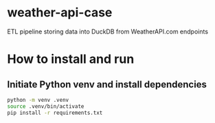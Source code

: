 # weather-api-case
ETL pipeline storing data into DuckDB from WeatherAPI.com endpoints

# How to install and run
## Initiate Python venv and install dependencies
```bash
python -m venv .venv
source .venv/bin/activate
pip install -r requirements.txt
```
